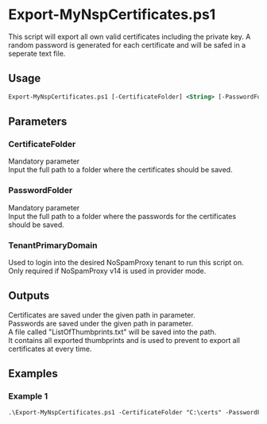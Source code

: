 # Export-MyNspCertificates.ps1
This script will export all own valid certificates including the private key.
A random password is generated for each certificate and will be safed in a seperate text file.

## Usage

```ps
Export-MyNspCertificates.ps1 [-CertificateFolder] <String> [-PasswordFolder] <String> [[-TenantPrimaryDomain] <String>]
```

## Parameters
### CertificateFolder
Mandatory parameter  
Input the full path to a folder where the certificates should be saved.  

### PasswordFolder
Mandatory parameter  
Input the full path to a folder where the passwords for the certificates should be saved.  

### TenantPrimaryDomain
Used to login into the desired NoSpamProxy tenant to run this script on.  
Only required if NoSpamProxy v14 is used in provider mode.  

## Outputs
Certificates are saved under the given path in <CertificateFolder> parameter.   
Passwords are saved under the given path in <PasswordFolder> parameter.  
A file called "ListOfThumbprints.txt" will be saved into the <CertificateFolder> path.   
It contains all exported thumbprints and is used to prevent to export all certificates at every time.  

## Examples
### Example 1
```ps 
.\Export-MyNspCertificates.ps1 -CertificateFolder "C:\certs" -PasswordFolder "C:\pw"
```